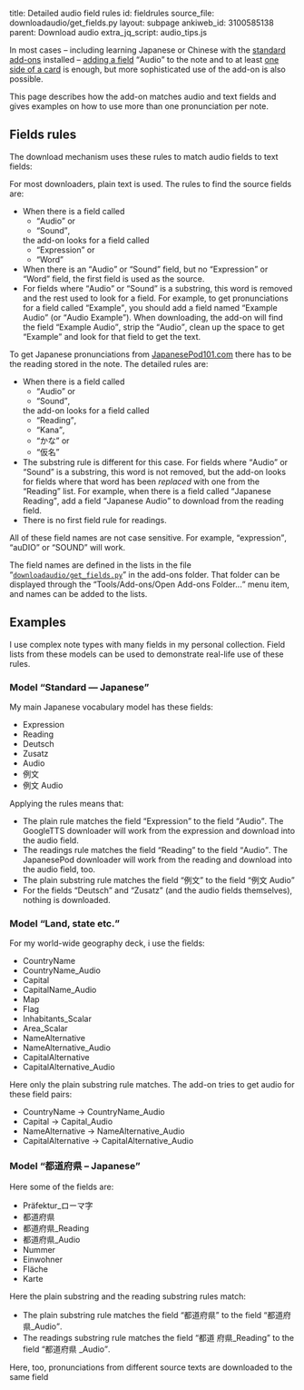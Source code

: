 title: Detailed audio field rules
id: fieldrules
source_file: downloadaudio/get_fields.py
layout: subpage
ankiweb_id: 3100585138
parent: Download audio
extra_jq_script: audio_tips.js

In most cases – including learning Japanese or Chinese with the
[standard](https://ankiweb.net/shared/info/3918629684)
[add-ons](https://ankiweb.net/shared/info/3448800906) installed –
[adding a field](Add%20audio%20field.html) <q>Audio</q> to the note and to at
least [one side of a card](Add%20audio%20to%20cards.html) is enough, but more
sophisticated use of the add-on is also possible.

This page describes how the add-on matches audio and text fields and
gives examples on how to use more than one pronunciation per note.

## Fields rules

The download mechanism uses these rules to match audio fields to text
fields:

For most downloaders, plain text is used. The rules to find the source
fields are:

* When there is a field called
  <ul>
    <li><q>Audio</q> or</li>
    <li><q>Sound</q>,</li>
  </ul>
  the add-on looks for a field called
  <ul>
    <li><q>Expression</q> or</li>
    <li><q>Word</q></li>
  </ul>
* When there is an <q>Audio</q> or <q>Sound</q> field, but no
  <q>Expression</q> or <q>Word</q> field, the first field is used as
  the source.
* For fields where <q>Audio</q> or <q>Sound</q> is a substring, this
  word is removed and the rest used to look for a field. For example,
  to get pronunciations for a field called <q>Example</q>, you should
  add a field named <q>Example Audio</q> (or <q>Audio
  Example</q>). When downloading, the add-on will find the field
  <q>Example Audio</q>, strip the <q>Audio</q>, clean up the space to
  get <q>Example</q> and look for that field to get the text.

To get Japanese pronunciations from
[JapanesePod101.com](http://japanesepod101.com) there has to be the
reading stored in the note. The detailed rules are:

* When there is a field called
  <ul>
    <li><q>Audio</q> or</li>
    <li><q>Sound</q>,</li>
  </ul>
  the add-on looks for a field called
  <ul>
    <li><q>Reading</q>,</li>
    <li><q>Kana</q>,</li>
    <li><q lang="ja">かな</q> or</li>
    <li><q lang="ja">仮名</q></li>
  </ul>
* The substring rule is different for this case. For fields where
  <q>Audio</q> or <q>Sound</q> is a substring, this word is not
  removed, but the add-on looks for fields where that word has been
  *replaced* with one from the <q>Reading</q> list. For example, when
  there is a field called <q>Japanese Reading</q>, add a field
  <q>Japanese Audio</q> to download from the reading field.
* There is no first field rule for readings.

All of these field names are not case sensitive. For example, <q>expression</q>,
<q>auDIO</q> or <Q>SOUND</Q> will work.

The field names are defined in the lists in the file
<q>[`downloadaudio/get_fields.py`](https://github.com/ospalh/anki-addons/blob/master/downloadaudio/get_fields.py)</q>
in the add-ons folder. That folder can be displayed through the
<q>Tools/Add-ons/Open Add-ons Folder...</q> menu item, and names can be
added to the lists.

## Examples

I use complex note types with many fields in my personal
collection. Field lists from these models can be used to demonstrate
real-life use of these rules.

### Model <q>Standard — Japanese</q>

My main Japanese vocabulary model has <span class="qtbase
morefields">these fields</span>:

* Expression
* Reading
* Deutsch
* Zusatz
* Audio
* <span lang="ja">例文</span>
* <span lang="ja">例文</span> Audio

Applying the rules means that:

* The plain rule matches the field  <q>Expression</q> to the field
  <q>Audio</q>. The GoogleTTS downloader will work from the expression and
  download into the audio field.
* The readings rule matches the field <q>Reading</q> to the field
  <q>Audio</q>. The JapanesePod downloader will work from the reading
  and download into the audio field, too.
* The plain substring rule matches the field <q lang="ja">例文</q> to
  the field <q><span lang="ja">例文</span> Audio</q>
* For the fields <q lang="de">Deutsch</q> and <q lang="de">Zusatz</q>
  (and the audio fields themselves), nothing is downloaded.

### Model <q lang="de">Land, state etc.</q>

For my world-wide geography deck, i use  <span class="qtbase
morefields">the fields</span>:

* CountryName
* CountryName_Audio
* Capital
* CapitalName_Audio
* Map
* Flag
* Inhabitants_Scalar
* Area_Scalar
* NameAlternative
* NameAlternative_Audio
* CapitalAlternative
* CapitalAlternative_Audio

Here only the plain substring rule matches. The add-on tries to get
audio for these field pairs:

* CountryName → CountryName_Audio
* Capital → Capital_Audio
* NameAlternative → NameAlternative_Audio
* CapitalAlternative → CapitalAlternative_Audio


### Model <q lang="en"><span lang="ja">都道府県</span> – Japanese</q>

Here some of the  fields are:

* Präfektur_<span lang="ja">ローマ字</span>
* <span lang="ja">都道府県</span>
* <span lang="ja">都道府県</span>_Reading
* <span lang="ja">都道府県</span>_Audio
* Nummer
* Einwohner
* Fläche
* Karte

Here the plain substring and the reading substring rules match:

* The plain substring rule matches the field <q lang="ja">都道府県</q>
  to the field <q><span lang="ja">都道府県</span>_Audio</q>.
* The readings substring rule matches the field <q><span lang="ja">都道
  府県</span>_Reading</q> to the field <q><span lang="ja">都道府県
  </span>_Audio</q>.

Here, too, pronunciations from different source texts are downloaded
to the same field
